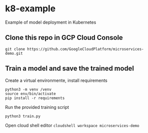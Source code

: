 # k8-example
 Example of model deployment in Kubernetes
 
 ## Clone this repo in GCP Cloud Console
 ```git clone https://github.com/GoogleCloudPlatform/microservices-demo.git```
 
 ## Train a model and save the trained model
 
 Create a virtual environmente, install requirements
 ```
 python3 -m venv /venv
 source env/bin/activate
 pip install -r requirements
 ```
 
 Run the provided training script
 ```
 python3 train.py
 ```
 
 
Open cloud shell editor
```cloudshell workspace microservices-demo```

